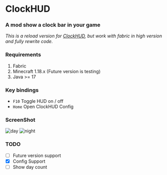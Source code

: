 # ClockHUD
### A mod show a clock bar in your game

*This is a reload version for [ClockHUD](https://github.com/samvbeckmann/ClockHUD), but work with fabric in high version and fully rewrite code.*

### Requirements
1. Fabric
2. Minecraft 1.18.x (Future version is testing)
3. Java >= 17

### Key bindings

- `F10` Toggle HUD on / off
- `Home` Open ClockHUD Config

### ScreenShot
![day](https://s2.loli.net/2022/07/07/23J4xQTuni1WpU9.png)
![night](https://s2.loli.net/2022/07/07/7cVtisXrpEHTYfC.png)

### TODO
- [ ] Future version support
- [x] Config Support
- [ ] Show day count